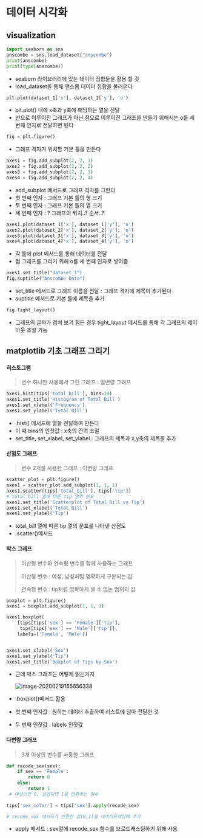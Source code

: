 # 데이터 시각화

## visualization

```python
import seaborn as sns 
anscombe = sns.load_dataset("anscombe") 
print(anscombe)
print(type(anscombe))
```

- seaborn  라이브러리에 있는 데이터 집합들을 활용 할 것
- load_dataset을 통해 앤스콤 데이터 집합을 불러온다

```python
plt.plot(dataset_1['x'], dataset_1['y'], 'o')
```

- plt.plot() 내에 x축과 y축에 해당하는 열을 전달
- 선으로 이루어진 그래프가 아닌 점으로 이루어진 그래프를 만들기 위해서는 o를 세 번째 인자로 전달하면 된다



```python
fig = plt.figure()
```

- 그래프 격자가 위치할 기본 틀을 만든다

```python
axes1 = fig.add_subplot(2, 2, 1)
axes2 = fig.add_subplot(2, 2, 2)
axes3 = fig.add_subplot(2, 2, 3)
axes4 = fig.add_subplot(2, 2, 4)
```

- add_subplot 메서드로 그래프 격자를 그린다
- 첫 번째 인자 : 그래프 기본 틀의 행 크기
- 두 번째 인자 : 그래프 기본 틀의 열 크기
- 세 번째 인자 : ? 그래프의 위치..? 순서..?

```python
axes1.plot(dataset_1['x'], dataset_1['y'], 'o') 
axes2.plot(dataset_2['x'], dataset_2['y'], 'o') 
axes3.plot(dataset_3['x'], dataset_3['y'], 'o') 
axes4.plot(dataset_4['x'], dataset_4['y'], 'o')
```

- 각 틀에 plot 메서드를 통해 데이터를 전달
- 점 그래프를 그리기 위해 o를 세 번째 인자로 넣어줌

```python
axes1.set_title("dataset_1") 
fig.suptitle("Anscombe Data")
```

- set_title 메서드로 그래프 이름을 전달 : 그래프 격자에 제목이 추가된다
- suptitle 메서드로 기본 틀에 제목을 추가

```python
fig.tight_layout()
```

- 그래프의 글자가 겹쳐 보기 힘든 경우 tight_layout 메서드를 통해 각 그래프의 레이아웃 조절 가능



## matplotlib 기초 그래프 그리기

#### 히스토그램

> 변수 하나만 사용해서 그린 그래프 : 일변량 그래프

```python
axes1.hist(tips['total_bill'], bins=10) 
axes1.set_title('Histogram of Total Bill')
axes1.set_xlabel('Frequency') 
axes1.set_ylabel('Total Bill') 
```

- .hist() 메서드에 열을 전달하여 만든다
- 이 때 bins의 인잣값 : x축의 간격 조절
- set_title, set_xlabel, set_ylabel : 그래프의 제목과 x,y축의 제목을 추가



#### 산점도 그래프

> 변수 2개를 사용한 그래프 : 이변량 그래프

```python
scatter_plot = plt.figure() 
axes1 = scatter_plot.add_subplot(1, 1, 1) 
axes1.scatter(tips['total_bill'], tips['tip']) 
# total_bill 열에 따른 tip 열의 분포
axes1.set_title('Scatterplot of Total Bill vs Tip') 
axes1.set_xlabel('Total Bill') 
axes1.set_ylabel('Tip')
```

- total_bill 열에 따른 tip 열의 분포를 나타낸 산점도
- .scatter()메서드



#### 박스 그래프

> 이산형 변수와 연속형 변수를 함께 사용하는 그래프
>
> 이산형 변수 : 여성, 남성처럼 명확하게 구분되는 값
>
> 연속형 변수 : tip처럼 명확하게 셀 수 없는 범위의 값

```python
boxplot = plt.figure() 
axes1 = boxplot.add_subplot(1, 1, 1) 

axes1.boxplot( 
    [tips[tips['sex'] == 'Female']['tip'], 
     tips[tips['sex'] == 'Male']['tip']], 
    labels=['Female', 'Male'])


axes1.set_xlabel('Sex') 
axes1.set_ylabel('Tip') 
axes1.set_title('Boxplot of Tips by Sex')
```

- 근데 박스 그래프는 어떻게 읽는거지

  ![image-20200219165656338](C:\Users\student\AppData\Roaming\Typora\typora-user-images\image-20200219165656338.png)

- .boxplot()메서드 활용

- 첫 번째 인자값 : 원하는 데이터 추출하여 리스트에 담아 전달한 것

- 두 번째 인잣값 : labels 인잣값



#### 다변량 그래프

> 3개 이상의 변수를 사용한 그래프

```python
def recode_sex(sex):
    if sex == 'Female':
        return 0 
    else:
        return 1
 # 여성이면 0, 남성이면 1을 반환하는 함수   
    
tips['sex_color'] = tips['sex'].apply(recode_sex)

# recode_sex 메서드가 반환한 값(0,1)을 데이터프레임에 추가
```

- apply 메서드 : sex열에 recode_sex 함수를 브로드캐스팅하기 위해 사용







